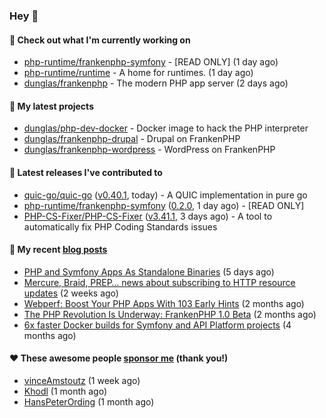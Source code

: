 ### Hey 👋

#### 👷 Check out what I'm currently working on

- [php-runtime/frankenphp-symfony](https://github.com/php-runtime/frankenphp-symfony) - [READ ONLY] (1 day ago)
- [php-runtime/runtime](https://github.com/php-runtime/runtime) - A home for runtimes.  (1 day ago)
- [dunglas/frankenphp](https://github.com/dunglas/frankenphp) - The modern PHP app server (2 days ago)

#### 🌱 My latest projects

- [dunglas/php-dev-docker](https://github.com/dunglas/php-dev-docker) - Docker image to hack the PHP interpreter
- [dunglas/frankenphp-drupal](https://github.com/dunglas/frankenphp-drupal) - Drupal on FrankenPHP
- [dunglas/frankenphp-wordpress](https://github.com/dunglas/frankenphp-wordpress) - WordPress on FrankenPHP

#### 🔭 Latest releases I've contributed to

- [quic-go/quic-go](https://github.com/quic-go/quic-go) ([v0.40.1](https://github.com/quic-go/quic-go/releases/tag/v0.40.1), today) - A QUIC implementation in pure go
- [php-runtime/frankenphp-symfony](https://github.com/php-runtime/frankenphp-symfony) ([0.2.0](https://github.com/php-runtime/frankenphp-symfony/releases/tag/0.2.0), 1 day ago) - [READ ONLY]
- [PHP-CS-Fixer/PHP-CS-Fixer](https://github.com/PHP-CS-Fixer/PHP-CS-Fixer) ([v3.41.1](https://github.com/PHP-CS-Fixer/PHP-CS-Fixer/releases/tag/v3.41.1), 3 days ago) - A tool to automatically fix PHP Coding Standards issues

#### 📜 My recent [blog posts](https://dunglas.fr)

- [PHP and Symfony Apps As Standalone Binaries](https://dunglas.dev/2023/12/php-and-symfony-apps-as-standalone-binaries/) (5 days ago)
- [Mercure, Braid, PREP… news about subscribing to HTTP resource updates](https://dunglas.dev/2023/11/mercure-braid-prep-news-about-subscribing-to-http-resource-updates/) (2 weeks ago)
- [Webperf: Boost Your PHP Apps With 103 Early Hints](https://dunglas.dev/2023/10/webperf-boost-your-php-apps-with-103-early-hints/) (2 months ago)
- [The PHP Revolution Is Underway: FrankenPHP 1.0 Beta](https://dunglas.dev/2023/09/the-php-revolution-is-underway-frankenphp-1-0-beta/) (2 months ago)
- [6x faster Docker builds for Symfony and API Platform projects](https://dunglas.dev/2023/08/6x-faster-docker-builds-for-symfony-and-api-platform-projects/) (4 months ago)

#### ❤️ These awesome people [sponsor me](https://github.com/sponsors/dunglas) (thank you!)

- [vinceAmstoutz](https://github.com/vinceAmstoutz) (1 week ago)
- [Khodl](https://github.com/Khodl) (1 month ago)
- [HansPeterOrding](https://github.com/HansPeterOrding) (1 month ago)
